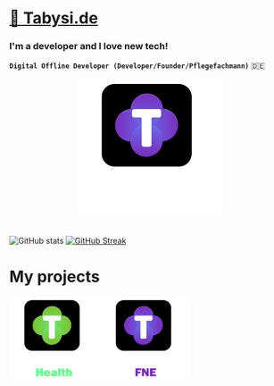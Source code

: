 <h1 align="left"><a href="https://tabysi.de" target="_blank">🚀 Tabysi.de</a> </h1>

<h3 >
  I'm a developer and I love new tech!
</h3>

**`Digital Offline Developer (Developer/Founder/Pflegefachmann)`**
:de:

<div align="center">
  <a href="https://trusted-studios.eu/"><img src="/img/trusted.svg" width="260px"></a>
</div>


#

![GitHub stats](https://github-readme-stats.vercel.app/api?username=tabysi&count_private=true&show_icons=true&theme=tokyonight)
[![GitHub Streak](https://github-readme-streak-stats.herokuapp.com/?user=tabysi&theme=tokyonight&show_icons=true)](https://git.io/streak-stats)  

# My projects

<a href="https://tabysi.de/"><img src="/img/health.svg" width="160px"></a>
<a href="https://trusted-studios.eu/fne"><img src="/img/fne.svg" width="160px"></a>
